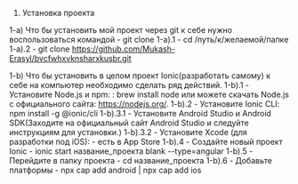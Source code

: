 1) Установка проекта

1-а) Что бы установить мой проект через git к себе нужно воспользоваться командой - git clone
1-а).1 - cd /путь/к/желаемой/папке
1-а).2 - git clone https://github.com/Mukash-Erasyl/bvcfwhxvknsharxkusbr.git



1-b) Что бы установить в целом проект Ionic(разработать самому) к себе на компьютер необходимо сделать ряд действий. 
1-b).1 - Установите Node.js и npm: : brew install node или можете скачать Node.js с официального сайта: https://nodejs.org/.
1-b).2 - Установите Ionic CLI: npm install -g @ionic/cli
1-b).3.1 - Установите Android Studio и Android SDK(Заходите на официальный сайт Android Studio и следуйте инструкциям для установки.)
1-b).3.2 - Установите Xcode (для разработки под iOS): - есть в App Store
1-b).4 - Создайте новый проект Ionic - ionic start название_проекта blank --type=angular
1-b).5 - Перейдите в папку проекта - cd название_проекта
1-b).6 - Добавьте платформы - npx cap add android | npx cap add ios







